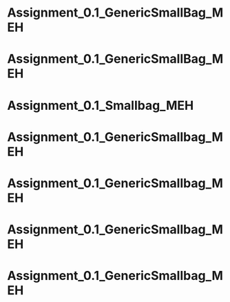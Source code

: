 # Assignment_0.1_GenericSmallBag_MEH
# Assignment_0.1_GenericSmallBag_MEH
# Assignment_0.1_Smallbag_MEH
# Assignment_0.1_GenericSmallbag_MEH
# Assignment_0.1_GenericSmallbag_MEH
# Assignment_0.1_GenericSmallbag_MEH
# Assignment_0.1_GenericSmallbag_MEH
